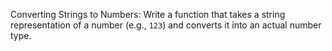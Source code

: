 Converting Strings to Numbers: Write a function that takes a string representation of a number (e.g., `123`) and converts it into an actual number type.